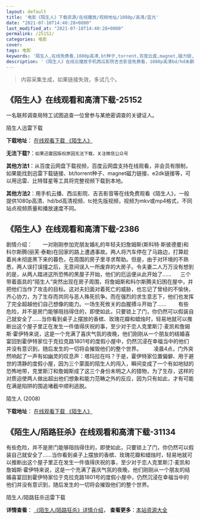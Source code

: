 ```yaml
---
layout: default
title: '电影《陌生人》下载资源/在线播放/视频地址/1080p/高清/蓝光'
date: "2021-07-10T14:40:28+0800"
last_modified_at: "2021-07-10T14:40:28+0800"
permalink: /25152/
categories: 电影
cover:
tags: 电影
keywords: '陌生人,在线免费看,1080p高清,bt种子,torrent,百度云盘,magnet,磁力链,迅雷下载资源'
description: '《陌生人》在线云播放手机西瓜影院吉吉影音免费看，1080p高清bd/hd未删减完整版和tc抢先枪版，mkv/mp4格式，附带bt/torrent种子、magnet/磁力链、百度云盘、网盘资源迅雷下载链接'
---
```


>内容采集生成，如果链接失效，多试几个。


## 《陌生人》在线观看和高清下载-25152

一名联邦调查局特工试图追查一位曾参与某绝密调查的关键证人。<br />


陌生人迅雷下载

**下载地址**： [在线观看下载 《陌生人》](https://www.993dy.com//vod-detail-id-23005.html) 


**无法下载?**：`如果迅雷因版权原因无法下载，关注微信公众号 `

**其他方法1**：从百度云网盘下载视频，百度云网盘支持在线观看，非会员有限制，如果能找到迅雷下载链接、bt/torrent种子、magnet磁力链接、e2dk链接等，可以用迅雷、比特彗星等工具将完整视频下载到本地。

**其他方法2**：用手机云播、西瓜影院、吉吉影音等在线免费观看《陌生人》，一般提供1080p高清、hd/bd高清视频、tc抢先版视频，视频为mkv或mp4格式，不同站点视频质量和播放速度不同。


## 《陌生人》在线观看和高清下载-2386

剧情介绍：　　一对刚刚参加完朋友婚礼的年轻夫妇詹姆斯(斯科特·斯彼德曼)和科尔斯腾(丽芙·泰勒)在回家的路上遭遇事故。两人将汽车停在了马路边，打算趁着尚未彻底黑下来的暮色，在周围的房子里寻求帮助。但是，由于对环境的不熟悉，两人误打误撞之后，无意间误入一所废弃的大房子。令夫妻二人万万没有想到的是，从两人踏进这所恐怖的黑屋子开始，他们的厄运便从此开始了……      三个带着面具的“陌生人”突然出现在房子周围，将詹姆斯和科尔斯腾夫妇困在屋中，并把他们当作了攻击的目标。这对夫妇面对着死亡的威胁，也忘记了曾经的不愉快，齐心协力，为了生存而共同与恶人殊死抗争。而在强烈的求生意志下，他们也发挥了完全超越他们自己想像的能力。一场生死攸关的血腥搏斗开始了…… 　　有些危险，并不是房门能够阻挡得住的，即使如此，只要锁上了门，你仍然可以假装自己就安全了……当你看到桌子上摆放的香槟、玫瑰花瓣和蜡烛时，轻易地就可以推断出这个屋子里正在发生一件值得庆祝的事，至少对于恋人克里斯汀·麦凯和詹姆斯·霍伊特来说，这是一个充满了喜庆气氛的夜晚，他们刚刚从一个朋友的结婚喜宴回到霍伊特家位于克拉克路1801号的度假小屋中，仍然沉浸在幸福当中的他们并没有意识到，随后发生的一切将会摧毁他们的整个世界。 　　凌晨4点，门外突然响起了一声有如幽灵的叹息声：塔玛拉在吗？于是，霍伊特家位置偏僻、用于避世的清静的度假小屋，因为三个蒙面的陌生人的闯入，瞬间变成了一个有如地狱的恐怖地带，克里斯汀和詹姆斯成了这三个身份未明之人的猎物，为了生存，这样的对质迫使两人做出超出他们想象和能力范畴之外的反应，因为只有如此，才有可能在满是陷阱的围追堵截中顺利逃脱。


陌生人 (2008)

**下载地址**： [在线观看下载 《陌生人》](https://www.btbtdy.me/btdy/dy6573.html) 


## 《陌生人/陌路狂杀》在线观看和高清下载-31134

有些危险，并不是房门能够阻挡得住的，即使如此，只要锁上了门，你仍然可以假装自己就安全了&hellip;…当你看到桌子上摆放的香槟、玫瑰花瓣和蜡烛时，轻易地就可以推断出这个屋子里正在发生一件值得庆祝的事，至少对于恋人克里斯汀·麦凯和詹姆斯·霍伊特来说，这是一个充满了喜庆气氛的夜晚，他们刚刚从一个朋友的结婚喜宴回到霍伊特家位于克拉克路1801号的度假小屋中，仍然沉浸在幸福当中的他们并没有意识到，随后发生的一切将会摧毁他们的整个世界。


陌生人/陌路狂杀迅雷下载

**详情查看**： [《陌生人/陌路狂杀》详情介绍](/movie/31134/)， **查看更多**：[本站资源大全](/movie/t/all/)

